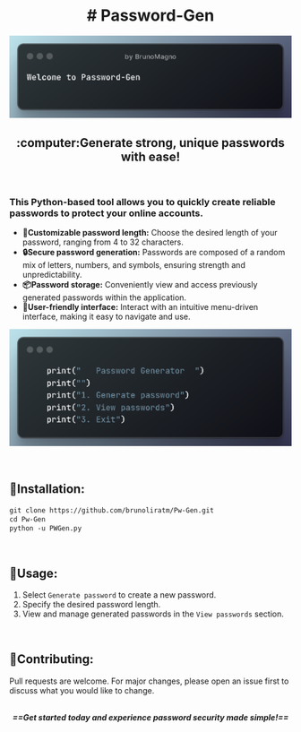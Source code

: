 <h1 align="center"># Password-Gen</h1>

![Project2](images/principal2.png)

<h2 align="center">:computer:Generate strong, unique passwords with ease!</h2>

</br><h3><strong>This Python-based tool allows you to quickly create reliable passwords to protect your online accounts.</h3></strong>

 - <strong>:straight_ruler:Customizable password length:</strong> Choose the desired length of your password, ranging from 4 to 32 characters.
 - <strong>:lock:Secure password generation:</strong> Passwords are composed of a random mix of letters, numbers, and symbols, ensuring strength and unpredictability.
 - <strong>:package:Password storage:</strong> Conveniently view and access previously generated passwords within the application.
 - <strong>:zombie:User-friendly interface:</strong> Interact with an intuitive menu-driven interface, making it easy to navigate and use.

![Project](images/principal.png)

</br>

## :open_file_folder:Installation:

```shell
git clone https://github.com/brunoliratm/Pw-Gen.git
cd Pw-Gen
python -u PWGen.py
```
</br>

## :rocket:Usage:

 1. Select `Generate password` to create a new password. </br>
 2. Specify the desired password length.</br>
 3. View and manage generated passwords in the `View passwords` section.
</br>

## :handshake:Contributing:

Pull requests are welcome. For major changes, please open an issue first
to discuss what you would like to change. </br>
</br>

<div align="center">
<i ><strong> ==Get started today and experience password security made simple!== </strong></i>
</div>
